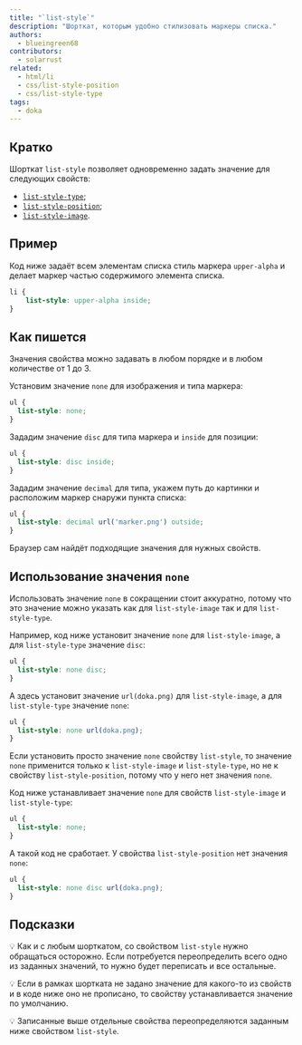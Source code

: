 ```yaml
---
title: "`list-style`"
description: "Шорткат, которым удобно стилизовать маркеры списка."
authors:
  - blueingreen68
contributors:
  - solarrust
related:
  - html/li
  - css/list-style-position
  - css/list-style-type
tags:
  - doka
---
```


## Кратко

Шорткат `list-style` позволяет одновременно задать значение для следующих свойств:

- [`list-style-type`](/css/list-style-type/);
- [`list-style-position`](/css/list-style-position/);
- [`list-style-image`](/css/list-style-image/).

## Пример

Код ниже задаёт всем элементам списка стиль маркера `upper-alpha` и делает маркер частью содержимого элемента списка.

```css
li {
    list-style: upper-alpha inside;
}
```

## Как пишется

Значения свойства можно задавать в любом порядке и в любом количестве от 1 до 3.

Установим значение `none` для изображения и типа маркера:

```css
ul {
  list-style: none;
}
```

Зададим значение `disc` для типа маркера и `inside` для позиции:

```css
ul {
  list-style: disc inside;
}
```

Зададим значение `decimal` для типа, укажем путь до картинки и расположим маркер снаружи пункта списка:

```css
ul {
  list-style: decimal url('marker.png') outside;
}
```


Браузер сам найдёт подходящие значения для нужных свойств.

## Использование значения `none`

Использовать значение `none` в сокращении стоит аккуратно, потому что это значение можно указать как для `list-style-image` так и для `list-style-type`.

Например, код ниже установит значение `none` для `list-style-image`, а для `list-style-type` значение `disc`:

```css
ul {
  list-style: none disc;
}
```

А здесь установит значение `url(doka.png)` для `list-style-image`, а для `list-style-type` значение `none`:

```css
ul {
  list-style: none url(doka.png);
}
```

Если установить просто значение `none` свойству `list-style`, то значение `none` применится только к `list-style-image` и `list-style-type`, но не к свойству `list-style-position`, потому что у него нет значения `none`.

Код ниже устанавливает значение `none` для свойств `list-style-image` и `list-style-type`:

```css
ul {
  list-style: none;
}
```

А такой код не сработает. У свойства `list-style-position` нет значения `none`:

```css
ul {
  list-style: none disc url(doka.png);
}
```

## Подсказки

💡 Как и с любым шорткатом, со свойством `list-style` нужно обращаться осторожно. Если потребуется переопределить всего одно из заданных значений, то нужно будет переписать и все остальные.

💡 Если в рамках шортката не задано значение для какого-то из свойств и в коде ниже оно не прописано, то свойству устанавливается значение по умолчанию.

💡 Записанные выше отдельные свойства переопределяются заданным ниже свойством `list-style`.
